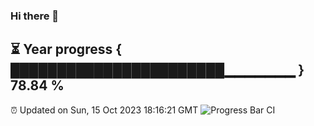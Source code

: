 ### Hi there 👋
⏳ Year progress { ███████████████████████▁▁▁▁▁▁▁ } 78.84 %
---
⏰ Updated on Sun, 15 Oct 2023 18:16:21 GMT
![Progress Bar CI](https://github.com/liununu/liununu/workflows/Progress%20Bar%20CI/badge.svg)
